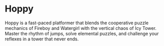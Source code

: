 # Hoppy
Hoppy is a fast-paced platformer that blends the cooperative puzzle mechanics of Fireboy and Watergirl with the vertical chaos of Icy Tower. Master the rhythm of jumps, solve elemental puzzles, and challenge your reflexes in a tower that never ends.
